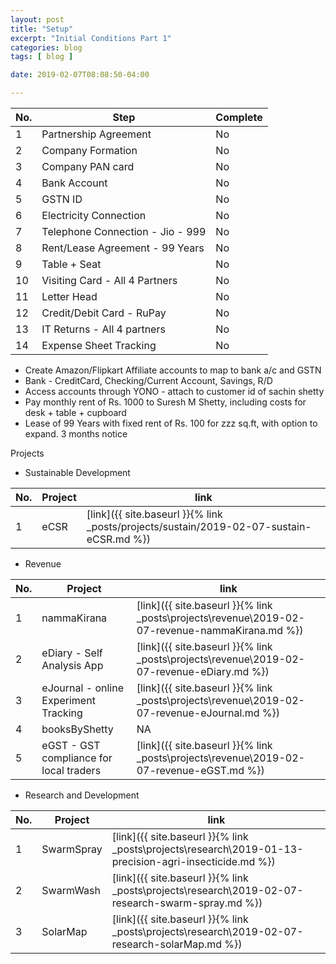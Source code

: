 ```yaml
---
layout: post
title: "Setup"
excerpt: "Initial Conditions Part 1"
categories: blog
tags: [ blog ]

date: 2019-02-07T08:08:50-04:00

---
```




| No. | Step | Complete |
|---|---|---|  
| 1 | Partnership Agreement | No |
| 2 | Company Formation | No |
| 3 | Company PAN card  | No |
| 4 | Bank Account | No |
| 5 | GSTN ID | No |
| 6 | Electricity Connection | No |
| 7 | Telephone Connection - Jio - 999 | No |
| 8 | Rent/Lease Agreement - 99 Years | No |
| 9 | Table + Seat | No |
| 10 | Visiting Card - All 4 Partners  | No |
| 11 | Letter Head | No |
| 12 | Credit/Debit Card - RuPay | No |
| 13 | IT Returns - All 4 partners | No |
| 14 | Expense Sheet Tracking | No |


* Create Amazon/Flipkart Affiliate accounts to map
to bank a/c and GSTN
* Bank - CreditCard, Checking/Current Account, Savings, R/D
* Access accounts through YONO - attach to customer id of sachin shetty
* Pay monthly rent of Rs. 1000 to Suresh M Shetty, including
  costs for desk + table + cupboard
* Lease of 99 Years with fixed rent of Rs. 100 for zzz sq.ft, with option to expand. 3 months notice


Projects


* Sustainable Development

| No. | Project | link |
|---|---| ---|
| 1 | eCSR | [link]({{ site.baseurl }}{% link _posts/projects/sustain/2019-02-07-sustain-eCSR.md %}) |


* Revenue

| No. | Project | link |
|---|---| ---|
| 1 | nammaKirana | [link]({{ site.baseurl }}{% link _posts\projects\revenue\2019-02-07-revenue-nammaKirana.md %}) |   
| 2 | eDiary - Self Analysis App | [link]({{ site.baseurl }}{% link _posts\projects\revenue\2019-02-07-revenue-eDiary.md %}) |  
| 3 | eJournal - online Experiment Tracking | [link]({{ site.baseurl }}{% link _posts\projects\revenue\2019-02-07-revenue-eJournal.md %}) |
| 4 | booksByShetty | NA |
| 5 | eGST - GST compliance for local traders | [link]({{ site.baseurl }}{% link _posts\projects\revenue\2019-02-07-revenue-eGST.md %}) |


* Research and Development

| No. | Project | link |
|---|---|---|
| 1 | SwarmSpray | [link]({{ site.baseurl }}{% link _posts\projects\research\2019-01-13-precision-agri-insecticide.md %}) |
| 2 | SwarmWash | [link]({{ site.baseurl }}{% link _posts\projects\research\2019-02-07-research-swarm-spray.md %}) |
| 3 | SolarMap | [link]({{ site.baseurl }}{% link _posts\projects\research\2019-02-07-research-solarMap.md %}) |
